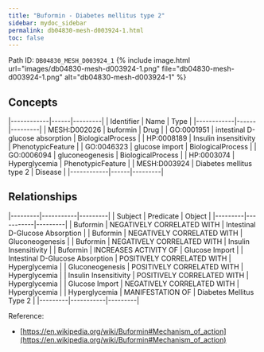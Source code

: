 ```yaml
---
title: "Buformin - Diabetes mellitus type 2"
sidebar: mydoc_sidebar
permalink: db04830-mesh-d003924-1.html
toc: false 
---
```



Path ID: `DB04830_MESH_D003924_1`
{% include image.html url="images/db04830-mesh-d003924-1.png" file="db04830-mesh-d003924-1.png" alt="db04830-mesh-d003924-1" %}

## Concepts

|------------|------|---------|
| Identifier | Name | Type    |
|------------|------|---------|
| MESH:D002026 | buformin | Drug |
| GO:0001951 | intestinal D-glucose absorption | BiologicalProcess |
| HP:0008189 | Insulin insensitivity | PhenotypicFeature |
| GO:0046323 | glucose import | BiologicalProcess |
| GO:0006094 | gluconeogenesis | BiologicalProcess |
| HP:0003074 | Hyperglycemia | PhenotypicFeature |
| MESH:D003924 | Diabetes mellitus type 2 | Disease |
|------------|------|---------|

## Relationships

|---------|-----------|---------|
| Subject | Predicate | Object  |
|---------|-----------|---------|
| Buformin | NEGATIVELY CORRELATED WITH | Intestinal D-Glucose Absorption |
| Buformin | NEGATIVELY CORRELATED WITH | Gluconeogenesis |
| Buformin | NEGATIVELY CORRELATED WITH | Insulin Insensitivity |
| Buformin | INCREASES ACTIVITY OF | Glucose Import |
| Intestinal D-Glucose Absorption | POSITIVELY CORRELATED WITH | Hyperglycemia |
| Gluconeogenesis | POSITIVELY CORRELATED WITH | Hyperglycemia |
| Insulin Insensitivity | POSITIVELY CORRELATED WITH | Hyperglycemia |
| Glucose Import | NEGATIVELY CORRELATED WITH | Hyperglycemia |
| Hyperglycemia | MANIFESTATION OF | Diabetes Mellitus Type 2 |
|---------|-----------|---------|

Reference: 
  - [https://en.wikipedia.org/wiki/Buformin#Mechanism_of_action](https://en.wikipedia.org/wiki/Buformin#Mechanism_of_action)
